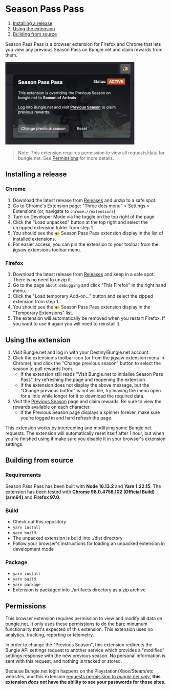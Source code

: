 # Season Pass Pass

1. [Installing a release](#installing-a-release)
2. [Using the extension](#using-the-extension)
3. [Building from source](#building-from-source)

Season Pass Pass is a browser extension for Firefox and Chrome that lets you view any previous Season Pass on Bungie.net and claim rewards from them.

<img src="./screenshot.png" height="256">

> Note: This extension requires permission to view all requests/data for bungie.net. See [Permissions](#permissions) for more details.

## Installing a release

### Chrome

1. Download the latest release from [Releases](https://github.com/joshhunt/season-pass-extension/releases) and unzip to a safe spot.
2. Go to Chrome's Extension page: "Three dots menu" > Settings > Extensions (or, navigate to `chrome://extensions`)
3. Turn on Developer Mode via the toggle on the top right of the page
4. Click the "Load unpacked" button at the top right and select the unzipped extension folder from step 1.
5. You should see the <img src="./public/icons/icon_16@2x.png" height="16" style="vertical-align: middle"> Season Pass Pass extension display in the list of installed extensions.
6. For easier access, you can pin the extension to your toolbar from the jigsaw extensions toolbar menu.

### Firefox

<!-- The extension can be installed directly from the Firefox Add-ons website https://addons.mozilla.org/en-GB/firefox/addon/season-pass-pass/ -->

1. Download the latest release from [Releases](https://github.com/joshhunt/season-pass-extension/releases) and keep in a safe spot. There is no need to unzip it.
2. Go to the page `about:debugging` and click "This Firefox" in the right hand menu.
3. Click the "Load temporary Add-on..." button and select the zipped extension from step 1.
4. You should see the <img src="./public/icons/icon_16@2x.png" height="16" style="vertical-align: middle"> Season Pass Pass extension display in the "Temporary Extensions" list.
5. The extension will automatically be removed when you restart Firefox. If you want to use it again you will need to reinstall it.

## Using the extension

1. Visit Bungie.net and log in with your Destiny/Bungie.net account.
2. Click the extension's toolbar icon (or from the jigsaw extension menu in Chrome), and click the "Change previous season" button to select the season to pull rewards from.
   - If the extension still reads "Visit Bungie.net to initialise Season Pass Pass", try refreshing the page and reopening the extension
   - If the extension does not display the above message, but the "Change previous button" is not visible, try leaving the menu open for a little while longer for it to download the required data.
3. Visit the [Previous Season](https://www.bungie.net/7/en/Seasons/PreviousSeason) page and claim rewards. Be sure to view the rewards available on each character.
   - If the Previous Season page displays a spinner forever, make sure you're logged in and hard refresh the page.

This extension works by intercepting and modifying some Bungie.net requests. The extension will automatically reset itself after 1 hour, but when you're finished using it make sure you disable it in your browser's extension settings.

## Building from source

### Requirements

Season Pass Pass has been built with **Node 16.13.2** and **Yarn 1.22.15**. The extension has been tested with **Chrome 98.0.4758.102 (Official Build) (arm64)** and **Firefox 97.0**.

### Build

- Check out this repository
- `yarn install`
- `yarn build`
- The unpacked extension is build into ./dist directory
- Follow your browser's instructions for loading an unpacked extension in development mode

### Package

- `yarn install`
- `yarn build`
- `yarn package`
- Extension is packaged into ./artifacts directory as a zip archive

## Permissions

This browser extension requires permission to view and modify all data on bungie.net. It only uses these permissions to do the bare minumum functionality that's expected of this extension. This extension uses no analytics, tracking, reporting or telemetry.

In order to change the "Previous Season", this extension redirects the Bungie API settings request to another service which provides a "modified" settings response with the new previous season. No personal information is sent with this request, and nothing is tracked or stored.

Because Bungie.net login happens on the Playstation/Xbox/Steam/etc websites, and this extension [requests permisision to _bungie.net only_](https://github.com/joshhunt/season-pass-extension/blob/v1.0.0/public/manifest.json#L34), **this extension _does not_ have the ability to see your passwords for those sites.**
